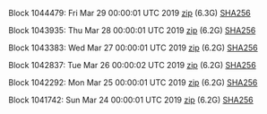 Block 1044479: Fri Mar 29 00:00:01 UTC 2019 [zip](https://dash-bootstrap.ams3.digitaloceanspaces.com/mainnet/2019-03-29/bootstrap.dat.zip) (6.3G) [SHA256](https://dash-bootstrap.ams3.digitaloceanspaces.com/mainnet/2019-03-29/sha256.txt)

Block 1043935: Thu Mar 28 00:00:01 UTC 2019 [zip](https://dash-bootstrap.ams3.digitaloceanspaces.com/mainnet/2019-03-28/bootstrap.dat.zip) (6.2G) [SHA256](https://dash-bootstrap.ams3.digitaloceanspaces.com/mainnet/2019-03-28/sha256.txt)

Block 1043383: Wed Mar 27 00:00:01 UTC 2019 [zip](https://dash-bootstrap.ams3.digitaloceanspaces.com/mainnet/2019-03-27/bootstrap.dat.zip) (6.2G) [SHA256](https://dash-bootstrap.ams3.digitaloceanspaces.com/mainnet/2019-03-27/sha256.txt)

Block 1042837: Tue Mar 26 00:00:02 UTC 2019 [zip](https://dash-bootstrap.ams3.digitaloceanspaces.com/mainnet/2019-03-26/bootstrap.dat.zip) (6.2G) [SHA256](https://dash-bootstrap.ams3.digitaloceanspaces.com/mainnet/2019-03-26/sha256.txt)

Block 1042292: Mon Mar 25 00:00:01 UTC 2019 [zip](https://dash-bootstrap.ams3.digitaloceanspaces.com/mainnet/2019-03-25/bootstrap.dat.zip) (6.2G) [SHA256](https://dash-bootstrap.ams3.digitaloceanspaces.com/mainnet/2019-03-25/sha256.txt)

Block 1041742: Sun Mar 24 00:00:01 UTC 2019 [zip](https://dash-bootstrap.ams3.digitaloceanspaces.com/mainnet/2019-03-24/bootstrap.dat.zip) (6.2G) [SHA256](https://dash-bootstrap.ams3.digitaloceanspaces.com/mainnet/2019-03-24/sha256.txt)
